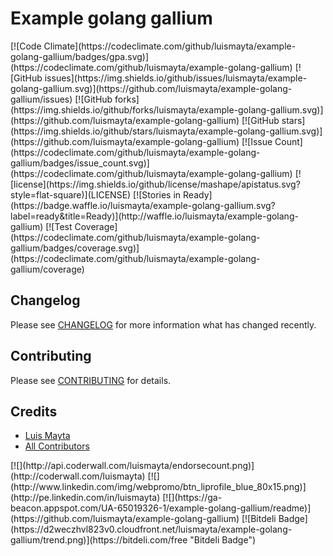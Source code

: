 # Example golang gallium

<span class="badges">
[![Code Climate](https://codeclimate.com/github/luismayta/example-golang-gallium/badges/gpa.svg)](https://codeclimate.com/github/luismayta/example-golang-gallium)
[![GitHub issues](https://img.shields.io/github/issues/luismayta/example-golang-gallium.svg)](https://github.com/luismayta/example-golang-gallium/issues)
[![GitHub forks](https://img.shields.io/github/forks/luismayta/example-golang-gallium.svg)](https://github.com/luismayta/example-golang-gallium)
[![GitHub stars](https://img.shields.io/github/stars/luismayta/example-golang-gallium.svg)](https://github.com/luismayta/example-golang-gallium)
[![Issue Count](https://codeclimate.com/github/luismayta/example-golang-gallium/badges/issue_count.svg)](https://codeclimate.com/github/luismayta/example-golang-gallium)
[![license](https://img.shields.io/github/license/mashape/apistatus.svg?style=flat-square)](LICENSE)
[![Stories in Ready](https://badge.waffle.io/luismayta/example-golang-gallium.svg?label=ready&title=Ready)](http://waffle.io/luismayta/example-golang-gallium)
[![Test Coverage](https://codeclimate.com/github/luismayta/example-golang-gallium/badges/coverage.svg)](https://codeclimate.com/github/luismayta/example-golang-gallium/coverage)
</span>

## Changelog

Please see [CHANGELOG](CHANGELOG.md) for more information what has changed recently.

## Contributing

Please see [CONTRIBUTING](CONTRIBUTING.md) for details.

## Credits

- [Luis Mayta][link-author]
- [All Contributors][link-contributors]

<span class="badges">
[![](http://api.coderwall.com/luismayta/endorsecount.png)](http://coderwall.com/luismayta)
[![](http://www.linkedin.com/img/webpromo/btn_liprofile_blue_80x15.png)](http://pe.linkedin.com/in/luismayta)
[![](https://ga-beacon.appspot.com/UA-65019326-1/example-golang-gallium/readme)](https://github.com/luismayta/example-golang-gallium)
[![Bitdeli Badge](https://d2weczhvl823v0.cloudfront.net/luismayta/example-golang-gallium/trend.png)](https://bitdeli.com/free "Bitdeli Badge")
</span>


<!-- Other -->

[link-author]: https://github.com/luismayta
[link-contributors]: AUTHORS